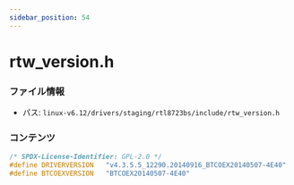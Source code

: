 ```yaml
---
sidebar_position: 54
---
```

# rtw_version.h

### ファイル情報

- パス: `linux-v6.12/drivers/staging/rtl8723bs/include/rtw_version.h`

### コンテンツ

```h
/* SPDX-License-Identifier: GPL-2.0 */
#define DRIVERVERSION	"v4.3.5.5_12290.20140916_BTCOEX20140507-4E40"
#define BTCOEXVERSION	"BTCOEX20140507-4E40"

```
